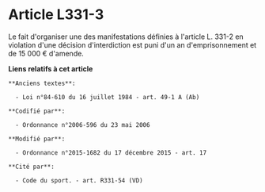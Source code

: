 # Article L331-3

Le fait d'organiser une des manifestations définies à l'article L. 331-2 en violation d'une décision d'interdiction est puni
d'un an d'emprisonnement et de 15 000 € d'amende.

**Liens relatifs à cet article**

	**Anciens textes**:

	  - Loi n°84-610 du 16 juillet 1984 - art. 49-1 A (Ab)

	**Codifié par**:

	  - Ordonnance n°2006-596 du 23 mai 2006

	**Modifié par**:

	  - Ordonnance n°2015-1682 du 17 décembre 2015 - art. 17

	**Cité par**:

	  - Code du sport. - art. R331-54 (VD)
